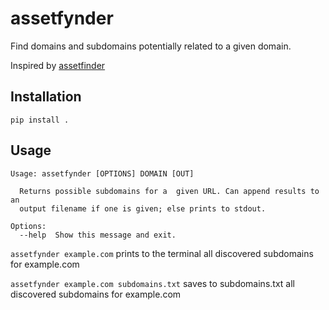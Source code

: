 # assetfynder

Find domains and subdomains potentially related to a given domain.

Inspired by [assetfinder](github.com/tomnomnom/assetfinder)

## Installation

`pip install .`

## Usage
```
Usage: assetfynder [OPTIONS] DOMAIN [OUT]

  Returns possible subdomains for a  given URL. Can append results to an
  output filename if one is given; else prints to stdout.

Options:
  --help  Show this message and exit.
```

`assetfynder example.com` prints to the terminal all discovered subdomains for example.com

`assetfynder example.com subdomains.txt` saves to subdomains.txt all discovered subdomains for example.com
